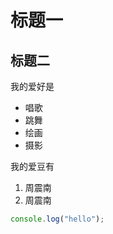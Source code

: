 # 标题一

## 标题二

我的爱好是

* 唱歌
* 跳舞
* 绘画
* 摄影

我的爱豆有

1. 周震南
2. 周震南

```javascript
console.log("hello");
```